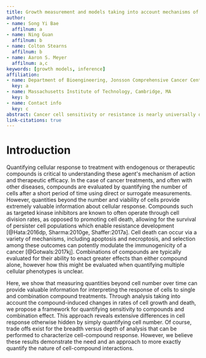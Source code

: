 ```yaml
---
title: Growth measurement and models taking into account mechanisms of cell death capture hidden variation in compound response
author:
- name: Song Yi Bae
  affilnum: a
- name: Ning Guan
  affilnum: b
- name: Colton Stearns
  affilnum: b
- name: Aaron S. Meyer
  affilnum: a,c
keywords: [growth models, inference]
affiliation:
- name: Department of Bioengineering, Jonsson Comprehensive Cancer Center, Eli and Edythe Broad Center of Regenerative Medicine and Stem Cell Research; University of California, Los Angeles
  key: a
- name: Massachusetts Institute of Technology, Cambridge, MA
  key: b
- name: Contact info
  key: c
abstract: Cancer cell sensitivity or resistance is nearly universally quantified through a direct or surrogate measure of cell number over time. However, 
link-citations: true
---
```


# Introduction

Quantifying cellular response to treatment with endogenous or therapeutic compounds is critical to understanding these agent's mechanism of action and therapeutic efficacy. In the case of cancer treatments, and often with other diseases, compounds are evaluated by quantifying the number of cells after a short period of time using direct or surrogate measurements. However, quantities beyond the number and viability of cells provide extremely valuable information about cellular response. Compounds such as targeted kinase inhibitors are known to often operate through cell division rates, as opposed to promoting cell death, allowing for the survival of persister cell populations which enable resistance development [@Hata:2016dp, Sharma:2010ge, Shaffer:2017a]. Cell death can occur via a variety of mechanisms, including apoptosis and necroptosis, and selection among these outcomes can potently modulate the immunogenicity of a cancer [@Gotwals:2017kj]. Combinations of compounds are typically evaluated for their ability to enact greater effects than either compound alone, however how this might be evaluated when quantifying multiple cellular phenotypes is unclear.

Here, we show that measuring quantities beyond cell number over time can provide valuable information for interpreting the response of cells to single and combination compound treatments. Through analysis taking into account the compound-induced changes in rates of cell growth and death, we propose a framework for quantifying sensitivity to compounds and combination effect. This approach reveals extensive differences in cell response otherwise hidden by simply quantifying cell number. Of course, trade offs exist for the breadth versus depth of analysis that can be performed to characterize cell-compound response. However, we believe these results demonstrate the need and an approach to more exactly quantify the nature of cell-compound interactions.
